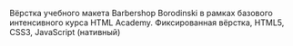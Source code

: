 Вёрстка учебного макета Barbershop Borodinski в рамках базового интенсивного курса HTML Academy. Фиксированная вёрстка, HTML5, CSS3, JavaScript (нативный)
